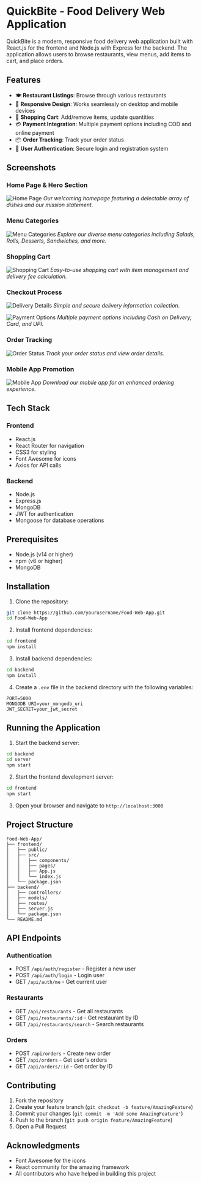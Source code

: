 # QuickBite - Food Delivery Web Application

QuickBite is a modern, responsive food delivery web application built with React.js for the frontend and Node.js with Express for the backend. The application allows users to browse restaurants, view menus, add items to cart, and place orders.

## Features

- 🍽️ **Restaurant Listings**: Browse through various restaurants
- 📱 **Responsive Design**: Works seamlessly on desktop and mobile devices
- 🛒 **Shopping Cart**: Add/remove items, update quantities
- 💳 **Payment Integration**: Multiple payment options including COD and online payment
- 📦 **Order Tracking**: Track your order status
- 👤 **User Authentication**: Secure login and registration system

## Screenshots

### Home Page & Hero Section
![Home Page](<img width="1835" height="797" alt="menu-categories" src="https://github.com/user-attachments/assets/f4ec44f7-1871-451c-91c1-279b2fb83179 />
)
*Our welcoming homepage featuring a delectable array of dishes and our mission statement.*

### Menu Categories
![Menu Categories](screenshots/menu-categories.png)
*Explore our diverse menu categories including Salads, Rolls, Desserts, Sandwiches, and more.*

### Shopping Cart
![Shopping Cart](screenshots/cart.png)
*Easy-to-use shopping cart with item management and delivery fee calculation.*

### Checkout Process
![Delivery Details](screenshots/delivery-details.png)
*Simple and secure delivery information collection.*

![Payment Options](screenshots/payment-options.png)
*Multiple payment options including Cash on Delivery, Card, and UPI.*

### Order Tracking
![Order Status](screenshots/order-status.png)
*Track your order status and view order details.*

### Mobile App Promotion
![Mobile App](screenshots/app-promotion.png)
*Download our mobile app for an enhanced ordering experience.*

## Tech Stack

### Frontend
- React.js
- React Router for navigation
- CSS3 for styling
- Font Awesome for icons
- Axios for API calls

### Backend
- Node.js
- Express.js
- MongoDB
- JWT for authentication
- Mongoose for database operations

## Prerequisites

- Node.js (v14 or higher)
- npm (v6 or higher)
- MongoDB

## Installation

1. Clone the repository:
```bash
git clone https://github.com/yourusername/Food-Web-App.git
cd Food-Web-App
```

2. Install frontend dependencies:
```bash
cd frontend
npm install
```

3. Install backend dependencies:
```bash
cd backend
npm install
```

4. Create a `.env` file in the backend directory with the following variables:
```
PORT=5000
MONGODB_URI=your_mongodb_uri
JWT_SECRET=your_jwt_secret
```

## Running the Application

1. Start the backend server:
```bash
cd backend
cd server
npm start
```

2. Start the frontend development server:
```bash
cd frontend
npm start
```

3. Open your browser and navigate to `http://localhost:3000`

## Project Structure

```
Food-Web-App/
├── frontend/
│   ├── public/
│   ├── src/
│   │   ├── components/
│   │   ├── pages/
│   │   ├── App.js
│   │   └── index.js
│   └── package.json
├── backend/
│   ├── controllers/
│   ├── models/
│   ├── routes/
│   ├── server.js
│   └── package.json
└── README.md
```

## API Endpoints

### Authentication
- POST `/api/auth/register` - Register a new user
- POST `/api/auth/login` - Login user
- GET `/api/auth/me` - Get current user

### Restaurants
- GET `/api/restaurants` - Get all restaurants
- GET `/api/restaurants/:id` - Get restaurant by ID
- GET `/api/restaurants/search` - Search restaurants

### Orders
- POST `/api/orders` - Create new order
- GET `/api/orders` - Get user's orders
- GET `/api/orders/:id` - Get order by ID

## Contributing

1. Fork the repository
2. Create your feature branch (`git checkout -b feature/AmazingFeature`)
3. Commit your changes (`git commit -m 'Add some AmazingFeature'`)
4. Push to the branch (`git push origin feature/AmazingFeature`)
5. Open a Pull Request


## Acknowledgments

- Font Awesome for the icons
- React community for the amazing framework
- All contributors who have helped in building this project
